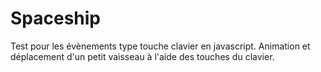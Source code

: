 # Spaceship
Test pour les évènements type touche clavier en javascript.
Animation et déplacement d'un petit vaisseau à l'aide des touches du clavier.
